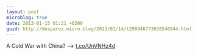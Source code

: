 ```yaml
---
layout: post
microblog: true
date: 2013-01-15 01:21 +0300
guid: http://desparoz.micro.blog/2013/01/14/t290946773038546944.html
---
```

A Cold War with China? ⟶ [t.co/UnVNHz4d](http://t.co/UnVNHz4d)
